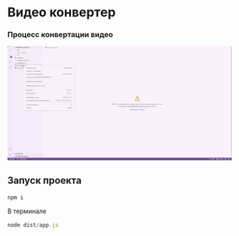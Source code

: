 # Видео конвертер

### Процесс конвертации видео
![gif](https://github.com/a1one1/Video-Converter/blob/main/video-converter.gif)

## Запуск проекта

```javascript
npm i
```

В терминале 
```javascript
node dist/app.js
```
